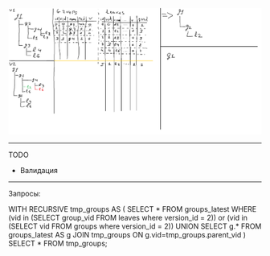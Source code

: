 ![Alt text](ActionSchema.png?raw=true "Schema")

----------
TODO
- Валидация
----------
Запросы:

WITH RECURSIVE tmp_groups AS (
		SELECT * FROM groups_latest 
		WHERE (vid in (SELECT group_vid FROM leaves where version_id = 2)) or 
				(vid in (SELECT vid FROM groups where version_id = 2))
	UNION
		SELECT g.* FROM groups_latest AS g JOIN tmp_groups ON g.vid=tmp_groups.parent_vid
) SELECT * FROM tmp_groups;